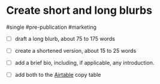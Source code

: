 # Create short and long blurbs

#single #pre-publication #marketing

- [ ] draft a long blurb, about 75 to 175 words
- [ ] create a shortened version, about 15 to 25 words
- [ ] add a brief bio, including, if applicable, any introduction.
- [ ] add both to the [Airtable](x-icabmobile://x-callback-url/open?url=https://airtable.com/appPjI0eV14CIXQLh/tblnzCOtlepm5AvFS/viweYrLUTzouJejMH?blocks=hide) copy table


